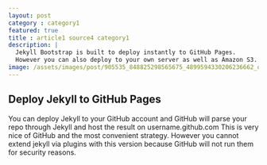 ```yaml
---
layout: post
category : category1
featured: true
title : article1 source4 category1
description: |
  Jekyll Bootstrap is built to deploy instantly to GitHub Pages.
  However you can also deploy to your own server as well as Amazon S3.
image: /assets/images/post/905535_848825298565675_4899594330206236662_o.jpg
---
```


## Deploy Jekyll to GitHub Pages

You can deploy Jekyll to your GitHub account and GitHub will parse your repo through Jekyll and host the result on username.github.com
This is very nice of GitHub and the most convenient strategy.
However you cannot extend jekyll via plugins with this version because GitHub will not run them for security reasons.
